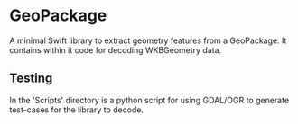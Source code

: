 # GeoPackage

A minimal Swift library to extract geometry features from a GeoPackage. It contains within it code for decoding WKBGeometry data.

## Testing

In the 'Scripts' directory is a python script for using GDAL/OGR to generate test-cases for the library to decode.
